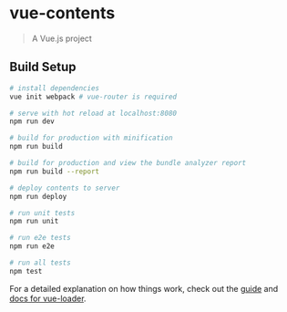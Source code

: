 # vue-contents

> A Vue.js project

## Build Setup

``` bash
# install dependencies
vue init webpack # vue-router is required

# serve with hot reload at localhost:8080
npm run dev

# build for production with minification
npm run build

# build for production and view the bundle analyzer report
npm run build --report

# deploy contents to server
npm run deploy

# run unit tests
npm run unit

# run e2e tests
npm run e2e

# run all tests
npm test
```

For a detailed explanation on how things work, check out the [guide](http://vuejs-templates.github.io/webpack/) and [docs for vue-loader](http://vuejs.github.io/vue-loader).
